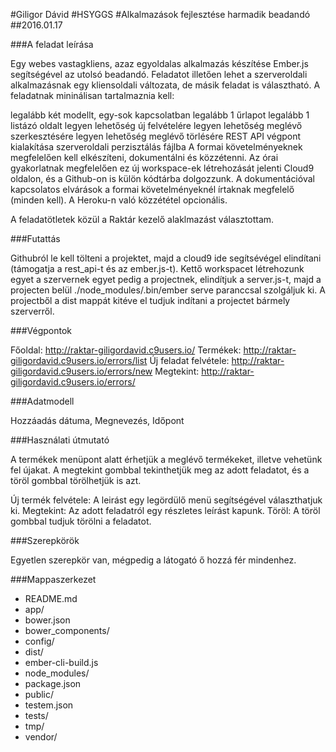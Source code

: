 #Giligor Dávid
#HSYGGS
#Alkalmazások fejlesztése harmadik beadandó
##2016.01.17

###A feladat leírása

Egy webes vastagkliens, azaz egyoldalas alkalmazás készítése Ember.js segítségével az utolsó beadandó. Feladatot illetően lehet a szerveroldali alkalmazásnak egy kliensoldali változata, de másik feladat is választható. A feladatnak mininálisan tartalmaznia kell:

legalább két modellt, egy-sok kapcsolatban
legalább 1 űrlapot
legalább 1 listázó oldalt
legyen lehetőség új felvételére
legyen lehetőség meglévő szerkesztésére
legyen lehetőség meglévő törlésére
REST API végpont kialakítása
szerveroldali perzisztálás fájlba
A formai követelményeknek megfelelően kell elkészíteni, dokumentálni és közzétenni. Az órai gyakorlatnak megfelelően ez új workspace-ek létrehozását jelenti Cloud9 oldalon, és a Github-on is külön kódtárba dolgozzunk. A dokumentációval kapcsolatos elvárások a formai követelményeknél írtaknak megfelelő (minden kell). A Heroku-n való közzététel opcionális.

A feladatötletek közül a Raktár kezelő alaklmazást választottam.

###Futattás

Githubról le kell tölteni a projektet, majd a cloud9 ide segítsévégel elindítani (támogatja a rest_api-t és az ember.js-t).
Kettő workspacet létrehozunk egyet a szervernek egyet pedig a projectnek, elindítjuk a server.js-t, majd a projecten belül ./node_modules/.bin/ember serve paranccsal szolgáljuk ki.
A projectből a dist mappát kitéve el tudjuk indítani a projectet bármely szerverről.

###Végpontok

Főoldal: http://raktar-giligordavid.c9users.io/
Termékek: http://raktar-giligordavid.c9users.io/errors/list
Új feladat felvétele: http://raktar-giligordavid.c9users.io/errors/new
Megtekint: http://raktar-giligordavid.c9users.io/errors/

###Adatmodell

Hozzáadás dátuma, Megnevezés, Időpont

###Használati útmutató

A termékek menüpont alatt érhetjük a meglévő termékeket, illetve vehetünk fel újakat. A megtekint gombbal tekinthetjük meg az adott feladatot, és a töröl gombbal törölhetjük is azt.

Új termék felvétele: A leirást egy legördülő menü segítségével választhatjuk ki. 
Megtekint: Az adott feladatról egy részletes leírást kapunk.
Töröl: A töröl gombbal tudjuk törölni a feladatot.

###Szerepkörök

Egyetlen szerepkör van, mégpedig a látogató ő hozzá fér mindenhez.

###Mappaszerkezet

* README.md
* app/
* bower.json
* bower_components/
* config/
* dist/
* ember-cli-build.js
* node_modules/
* package.json
* public/
* testem.json
* tests/
* tmp/
* vendor/







